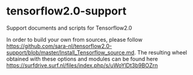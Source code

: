 # tensorflow2.0-support
Support documents and scripts for Tensorflow2.0

In order to build your own from sources, please follow https://github.com/sara-nl/tensorflow2.0-support/blob/master/Install_Tensorflow_source.md. The resulting wheel obtained with these options and modules can be found here https://surfdrive.surf.nl/files/index.php/s/uWoYlDt3b9BOZrn


